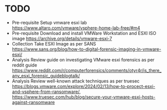 # TODO

- Pre-requisite Setup vmware esxi lab https://www.altaro.com/vmware/vsphere-home-lab-free/#m4
- Pre-requisite Download and install VMWare Workstation and ESXI ISO image https://archive.org/details/vmware-esxi-7
- Collection Take ESXI Image as per SANS https://www.sans.org/blog/how-to-digital-forensic-imaging-in-vmware-esxi/
- Analysis Review guide on investigating VMware esxi forensics as per reddit guide https://www.reddit.com/r/computerforensics/comments/otyr4r/is_there_any_esxi_forensic_guideblogtalk/
- Analysis Review well-known attack techniques as per truesec https://blogs.vmware.com/explore/2024/02/13/how-to-procect-esxi-and-vsphere-from-ransomware/, https://www.truesec.com/hub/blog/secure-your-vmware-esxi-hosts-against-ransomware

